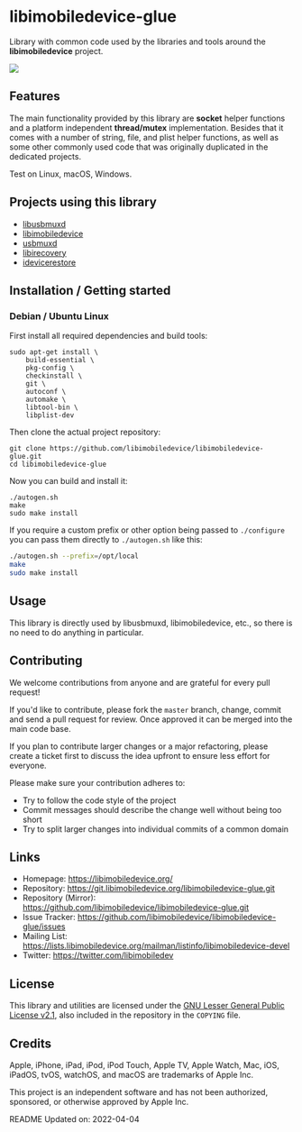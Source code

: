 # libimobiledevice-glue

Library with common code used by the libraries and tools around the
**libimobiledevice** project.

![](https://github.com/libimobiledevice/libimobiledevice-glue/workflows/build/badge.svg)

## Features

The main functionality provided by this library are **socket** helper
functions and a platform independent **thread/mutex** implementation.
Besides that it comes with a number of string, file, and plist helper
functions, as well as some other commonly used code that was originally
duplicated in the dedicated projects.

Test on Linux, macOS, Windows.

## Projects using this library

- [libusbmuxd](https://github.com/libimobiledevice/libusbmuxd)
- [libimobiledevice](https://github.com/libimobiledevice/libimobiledevice)
- [usbmuxd](https://github.com/libimobiledevice/usbmuxd)
- [libirecovery](https://github.com/libimobiledevice/libirecovery)
- [idevicerestore](https://github.com/libimobiledevice/idevicerestore)

## Installation / Getting started

### Debian / Ubuntu Linux

First install all required dependencies and build tools:
```shell
sudo apt-get install \
	build-essential \
	pkg-config \
	checkinstall \
	git \
	autoconf \
	automake \
	libtool-bin \
	libplist-dev
```

Then clone the actual project repository:
```shell
git clone https://github.com/libimobiledevice/libimobiledevice-glue.git
cd libimobiledevice-glue
```

Now you can build and install it:
```shell
./autogen.sh
make
sudo make install
```

If you require a custom prefix or other option being passed to `./configure`
you can pass them directly to `./autogen.sh` like this:
```bash
./autogen.sh --prefix=/opt/local
make
sudo make install
```

## Usage

This library is directly used by libusbmuxd, libimobiledevice, etc., so there
is no need to do anything in particular.

## Contributing

We welcome contributions from anyone and are grateful for every pull request!

If you'd like to contribute, please fork the `master` branch, change, commit and
send a pull request for review. Once approved it can be merged into the main
code base.

If you plan to contribute larger changes or a major refactoring, please create a
ticket first to discuss the idea upfront to ensure less effort for everyone.

Please make sure your contribution adheres to:
* Try to follow the code style of the project
* Commit messages should describe the change well without being too short
* Try to split larger changes into individual commits of a common domain

## Links

* Homepage: https://libimobiledevice.org/
* Repository: https://git.libimobiledevice.org/libimobiledevice-glue.git
* Repository (Mirror): https://github.com/libimobiledevice/libimobiledevice-glue.git
* Issue Tracker: https://github.com/libimobiledevice/libimobiledevice-glue/issues
* Mailing List: https://lists.libimobiledevice.org/mailman/listinfo/libimobiledevice-devel
* Twitter: https://twitter.com/libimobiledev

## License

This library and utilities are licensed under the [GNU Lesser General Public License v2.1](https://www.gnu.org/licenses/lgpl-2.1.en.html),
also included in the repository in the `COPYING` file.

## Credits

Apple, iPhone, iPad, iPod, iPod Touch, Apple TV, Apple Watch, Mac, iOS,
iPadOS, tvOS, watchOS, and macOS are trademarks of Apple Inc.

This project is an independent software and has not been authorized, sponsored,
or otherwise approved by Apple Inc.

README Updated on: 2022-04-04
